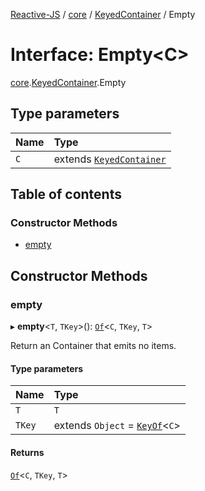 [Reactive-JS](../README.md) / [core](../modules/core.md) / [KeyedContainer](../modules/core.KeyedContainer.md) / Empty

# Interface: Empty<C\>

[core](../modules/core.md).[KeyedContainer](../modules/core.KeyedContainer.md).Empty

## Type parameters

| Name | Type |
| :------ | :------ |
| `C` | extends [`KeyedContainer`](core.KeyedContainer-1.md) |

## Table of contents

### Constructor Methods

- [empty](core.KeyedContainer.Empty.md#empty)

## Constructor Methods

### empty

▸ **empty**<`T`, `TKey`\>(): [`Of`](../modules/core.KeyedContainer.md#of)<`C`, `TKey`, `T`\>

Return an Container that emits no items.

#### Type parameters

| Name | Type |
| :------ | :------ |
| `T` | `T` |
| `TKey` | extends `Object` = [`KeyOf`](../modules/core.KeyedContainer.md#keyof)<`C`\> |

#### Returns

[`Of`](../modules/core.KeyedContainer.md#of)<`C`, `TKey`, `T`\>
